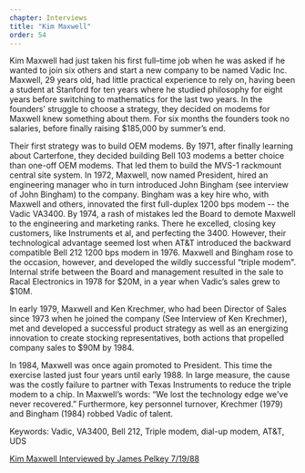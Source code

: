 ```yaml
---
chapter: Interviews
title: "Kim Maxwell"
order: 54
---
```


Kim Maxwell had just taken his first full–time job when he was asked if he wanted to join six others and start a new company to be named Vadic Inc. Maxwell, 29 years old, had little practical experience to rely on, having been a student at Stanford for ten years where he studied philosophy for eight years before switching to mathematics for the last two years. In the founders’ struggle to choose a strategy, they decided on modems for Maxwell knew something about them. For six months the founders took no salaries, before finally raising $185,000 by summer’s end.

Their first strategy was to build OEM modems. By 1971, after finally learning about Carterfone, they decided building Bell 103 modems a better choice than one-off OEM modems. That led them to build the MVS-1 rackmount central site system. In 1972, Maxwell, now named President, hired an engineering manager who in turn introduced John Bingham (see interview of John Bingham) to the company. Bingham was a key hire who, with Maxwell and others, innovated the first full-duplex 1200 bps modem -- the Vadic VA3400. By 1974, a rash of mistakes led the Board to demote Maxwell to the engineering and marketing ranks. There he excelled, closing key customers, like Instruments et al, and perfecting the 3400. However, their technological advantage seemed lost when AT&T introduced the backward compatible Bell 212 1200 bps modem in 1976. Maxwell and Bingham rose to the occasion, however, and developed the wildly successful “triple modem". Internal strife between the Board and management resulted in the sale to Racal Electronics in 1978 for $20M, in a year when Vadic’s sales grew to $10M.

In early 1979, Maxwell and Ken Krechmer, who had been Director of Sales since 1973 when he joined the company (See Interview of Ken Krechmer), met and developed a successful product strategy as well as an energizing innovation to create stocking representatives, both actions that propelled company sales to $90M by 1984.

In 1984, Maxwell was once again promoted to President. This time the exercise lasted just four years until early 1988. In large measure, the cause was the costly failure to partner with Texas Instruments to reduce the triple modem to a chip. In Maxwell’s words: “We lost the technology edge we've never recovered.” Furthermore, key personnel turnover, Krechmer (1979) and Bingham (1984) robbed Vadic of talent.

Keywords: Vadic, VA3400, Bell 212, Triple modem, dial-up modem, AT&T, UDS

[Kim Maxwell Interviewed by James Pelkey 7/19/88](https://archive.computerhistory.org/resources/access/text/2017/09/102740207-05-01-acc.pdf)
